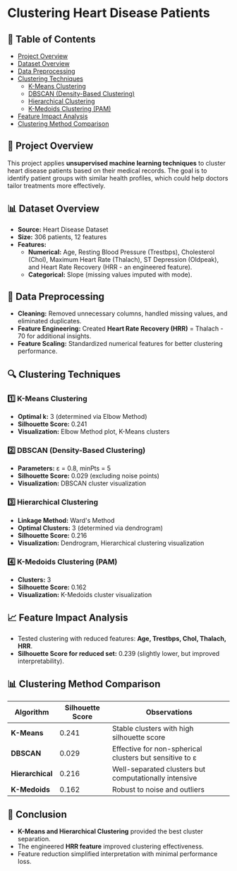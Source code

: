 # Clustering Heart Disease Patients

## 📑 Table of Contents
- [Project Overview](#📌-project-overview)
- [Dataset Overview](#📊-dataset-overview)
- [Data Preprocessing](#🔧-data-preprocessing)
- [Clustering Techniques](#🔍-clustering-techniques)
  - [K-Means Clustering](#1️⃣-k-means-clustering)
  - [DBSCAN (Density-Based Clustering)](#2️⃣-dbscan-density-based-clustering)
  - [Hierarchical Clustering](#3️⃣-hierarchical-clustering)
  - [K-Medoids Clustering (PAM)](#4️⃣-k-medoids-clustering-pam)
- [Feature Impact Analysis](#📈-feature-impact-analysis)
- [Clustering Method Comparison](#📊-clustering-method-comparison)

## 📌 Project Overview
This project applies **unsupervised machine learning techniques** to cluster heart disease patients based on their medical records. The goal is to identify patient groups with similar health profiles, which could help doctors tailor treatments more effectively.

## 📊 Dataset Overview
- **Source:** Heart Disease Dataset  
- **Size:** 306 patients, 12 features  
- **Features:**  
  - **Numerical:** Age, Resting Blood Pressure (Trestbps), Cholesterol (Chol), Maximum Heart Rate (Thalach), ST Depression (Oldpeak), and Heart Rate Recovery (HRR - an engineered feature).  
  - **Categorical:** Slope (missing values imputed with mode).  

## 🔧 Data Preprocessing
- **Cleaning:** Removed unnecessary columns, handled missing values, and eliminated duplicates.  
- **Feature Engineering:** Created **Heart Rate Recovery (HRR)** = Thalach - 70 for additional insights.  
- **Feature Scaling:** Standardized numerical features for better clustering performance.  

## 🔍 Clustering Techniques
### 1️⃣ K-Means Clustering
- **Optimal k:** 3 (determined via Elbow Method)  
- **Silhouette Score:** 0.241  
- **Visualization:** Elbow Method plot, K-Means clusters  

### 2️⃣ DBSCAN (Density-Based Clustering)
- **Parameters:** ε = 0.8, minPts = 5  
- **Silhouette Score:** 0.029 (excluding noise points)  
- **Visualization:** DBSCAN cluster visualization  

### 3️⃣ Hierarchical Clustering
- **Linkage Method:** Ward's Method  
- **Optimal Clusters:** 3 (determined via dendrogram)  
- **Silhouette Score:** 0.216  
- **Visualization:** Dendrogram, Hierarchical clustering visualization  

### 4️⃣ K-Medoids Clustering (PAM)
- **Clusters:** 3  
- **Silhouette Score:** 0.162  
- **Visualization:** K-Medoids cluster visualization  

## 📈 Feature Impact Analysis
- Tested clustering with reduced features: **Age, Trestbps, Chol, Thalach, HRR**.  
- **Silhouette Score for reduced set:** 0.239 (slightly lower, but improved interpretability).  

## 📊 Clustering Method Comparison

| Algorithm   | Silhouette Score | Observations |
|------------|----------------|-------------|
| **K-Means**  | 0.241 | Stable clusters with high silhouette score |
| **DBSCAN**   | 0.029 | Effective for non-spherical clusters but sensitive to ε |
| **Hierarchical** | 0.216 | Well-separated clusters but computationally intensive |
| **K-Medoids** | 0.162 | Robust to noise and outliers |

## 📌 Conclusion
- **K-Means and Hierarchical Clustering** provided the best cluster separation.  
- The engineered **HRR feature** improved clustering effectiveness.  
- Feature reduction simplified interpretation with minimal performance loss.  


